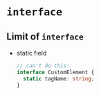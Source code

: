 # `interface`

## Limit of `interface`

- static field

  ```ts
  // can't do this:
  interface CustomElement {
    static tagName: string;
  }
  ```